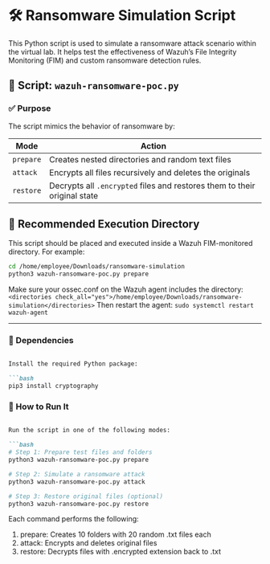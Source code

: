 # 🛠️ Ransomware Simulation Script

This Python script is used to simulate a ransomware attack scenario within the virtual lab. It helps test the effectiveness of Wazuh’s File Integrity Monitoring (FIM) and custom ransomware detection rules.
## 📌 Script: `wazuh-ransomware-poc.py`

### ✅ Purpose

The script mimics the behavior of ransomware by:

| Mode      | Action                                                                  |
|-----------|-------------------------------------------------------------------------|
| `prepare` | Creates nested directories and random text files                        |
| `attack`  | Encrypts all files recursively and deletes the originals                |
| `restore` | Decrypts all `.encrypted` files and restores them to their original state |

## 📂 Recommended Execution Directory

This script should be placed and executed inside a Wazuh FIM-monitored directory. For example:

```bash
cd /home/employee/Downloads/ransomware-simulation
python3 wazuh-ransomware-poc.py prepare
```
Make sure your ossec.conf on the Wazuh agent includes the directory: `<directories check_all="yes">/home/employee/Downloads/ransomware-simulation</directories>`
Then restart the agent: `sudo systemctl restart wazuh-agent`

---

### 🧩 Dependencies

```markdown

Install the required Python package:

```bash
pip3 install cryptography
```
### 🧩 How to Run It

```markdown

Run the script in one of the following modes:

```bash
# Step 1: Prepare test files and folders
python3 wazuh-ransomware-poc.py prepare

# Step 2: Simulate a ransomware attack
python3 wazuh-ransomware-poc.py attack

# Step 3: Restore original files (optional)
python3 wazuh-ransomware-poc.py restore
```
Each command performs the following:

1) prepare: Creates 10 folders with 20 random .txt files each
2) attack: Encrypts and deletes original files
3) restore: Decrypts files with .encrypted extension back to .txt
